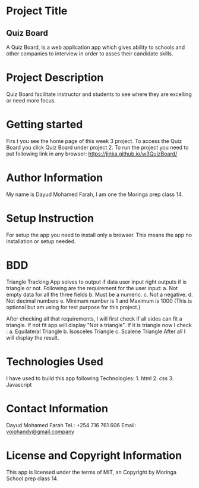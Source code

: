 # Project Title

## Quiz Board

  A Quiz Board, is a web application app which gives ability to schools and other companies to interview in order to asses their candidate skills.  

# Project Description

Quiz Board facilitate instructor and students to see where they are excelling or need more focus.

# Getting started

 Firs
 t you see the home page of this week 3 project. To access the Quiz Board you click Quiz Board under project 2.
 To run the project you need to put following link in any browser: <https://jinka.github.io/w3QuizBoard/>

# Author Information

My name is Dayud Mohamed Farah, I am one the Moringa prep class 14.

# Setup Instruction

For setup the app you need to install only a browser. This means the app no installation or setup needed.

# BDD

Triangle Tracking App solves to output if data user input right outputs if is triangle or not. Following are the requirement for the user input:
a. Not empty data for all the three fields
b. Must be a numeric.
c. Not a negative.
d. Not decimal numbers
e. Minimam number is 1 and Maximum is 1000 (This is optional but am using for test purpose for this project.)

After checking all that requirements, I will first check if all sides can fit a triangle.
If not fit app will display "Not a triangle".
If it is triangle now I check :
a. Equilateral Triangle
b. Isosceles Triangle
c. Scalene Triangle
After all I will display the result.

# Technologies Used

I have used to build this app following Technologies:
1\. html
2\. css
3\. Javascript

# Contact Information

Dayud Mohamed Farah
Tel.: +254 716 761 606
Email: voiphandy@gmail.company

# License and Copyright Information

This app is licensed under the terms of MIT, an Copyright by Moringa School prep class 14.
